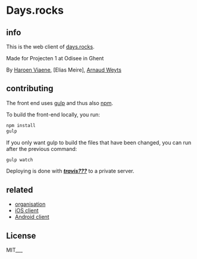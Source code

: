 # Days.rocks

## info

This is the web client of [days.rocks](https://days.rocks).

Made for Projecten 1 at Odisee in Ghent

By [Haroen Viaene](https://haroen.me), [Elias Meire], [Arnaud Weyts](https://wetys.xyz)

## contributing

The front end uses [gulp](http://gulpjs.com) and thus also [npm](https://www.npmjs.com).

To build the front-end locally, you run:

```sh
npm install
gulp
```

If you only want gulp to build the files that have been changed, you can run after the previous command:

```sh
gulp watch
```

Deploying is done with ___[travis???](https://travis-ci.org)___ to a private server.

## related

- [organisation](https://github.com/days___)
- [iOS client](https://github.com/days___)
- [Android client](https://github.com/days___)

## License

MIT___
